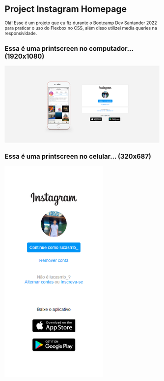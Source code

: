 # Project Instagram Homepage

Olá! Esse é um projeto que eu fiz durante o Bootcamp Dev Santander 2022 para praticar o uso do Flexbox no CSS, além disso utilizei media queries na responsividade.

## Essa é uma printscreen no computador... (1920x1080)

![printscreen no computador](img/print-pc.png)

## Essa é uma printscreen no celular... (320x687)

![printscreen no celular](img/print-celular.png)
